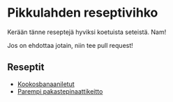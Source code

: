 # Pikkulahden reseptivihko

Kerään tänne reseptejä hyviksi koetuista seteistä. Nam!

Jos on ehdottaa jotain, niin tee pull request!

## Reseptit

- [Kookosbanaaniletut](https://github.com/Pikkulahti/reseptivihko/blob/master/kookosbanaaniletut.md)
- [Parempi pakastepinaattikeitto](https://github.com/Pikkulahti/reseptivihko/blob/master/parempipinaattikeitto.md)
